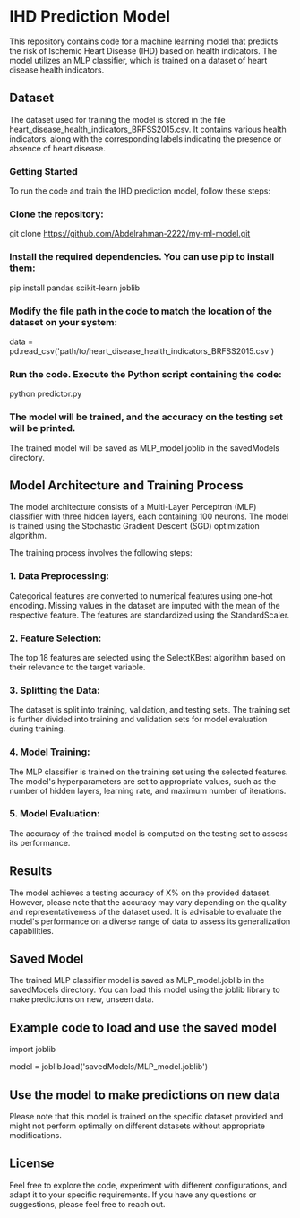 # **IHD Prediction Model**

This repository contains code for a machine learning model that predicts the risk of Ischemic Heart Disease (IHD) based
on health indicators. The model utilizes an MLP classifier, which is trained on a dataset of heart disease health
indicators.

## **Dataset**

The dataset used for training the model is stored in the file heart_disease_health_indicators_BRFSS2015.csv. It contains
various health indicators, along with the corresponding labels indicating the presence or absence of heart disease.

### Getting Started

To run the code and train the IHD prediction model, follow these steps:

### Clone the repository:

git clone https://github.com/Abdelrahman-2222/my-ml-model.git

### Install the required dependencies. You can use pip to install them:

pip install pandas scikit-learn joblib

### Modify the file path in the code to match the location of the dataset on your system:

data = pd.read_csv('path/to/heart_disease_health_indicators_BRFSS2015.csv')

### Run the code. Execute the Python script containing the code:

python predictor.py

### The model will be trained, and the accuracy on the testing set will be printed.

The trained model will be saved as MLP_model.joblib in the savedModels directory.

## **Model Architecture and Training Process**

The model architecture consists of a Multi-Layer Perceptron (MLP) classifier with three hidden layers, each containing
100 neurons. The model is trained using the Stochastic Gradient Descent (SGD) optimization algorithm.

The training process involves the following steps:

### 1. Data Preprocessing:

Categorical features are converted to numerical features using one-hot encoding.
Missing values in the dataset are imputed with the mean of the respective feature.
The features are standardized using the StandardScaler.

### 2. Feature Selection:

The top 18 features are selected using the SelectKBest algorithm based on their relevance to the target variable.

### 3. Splitting the Data:

The dataset is split into training, validation, and testing sets.
The training set is further divided into training and validation sets for model evaluation during training.

### 4. Model Training:

The MLP classifier is trained on the training set using the selected features.
The model's hyperparameters are set to appropriate values, such as the number of hidden layers, learning rate, and
maximum number of iterations.

### 5. Model Evaluation:

The accuracy of the trained model is computed on the testing set to assess its performance.

## **Results**

The model achieves a testing accuracy of X% on the provided dataset. However, please note that the accuracy may vary
depending on the quality and representativeness of the dataset used. It is advisable to evaluate the model's performance
on a diverse range of data to assess its generalization capabilities.

## **Saved Model**

The trained MLP classifier model is saved as MLP_model.joblib in the savedModels directory. You can load this model
using the joblib library to make predictions on new, unseen data.

## **Example code to load and use the saved model**

import joblib

model = joblib.load('savedModels/MLP_model.joblib')

## **Use the model to make predictions on new data**

Please note that this model is trained on the specific dataset provided and might not perform optimally on different
datasets without appropriate modifications.

## **License**

Feel free to explore the code, experiment with different configurations, and adapt it to your specific requirements. If
you have any questions or suggestions, please feel free to reach out.